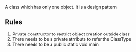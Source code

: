 A class which has only one object.
It is a design pattern

## Rules ##
1. Private constructor to restrict object creation outside class
2. There needs to be a private atrribute to refer the ClassType
3. There needs to be a public static void main